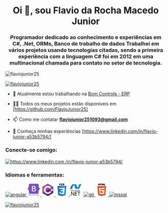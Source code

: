 <h1 align="center">Oi 👋, sou Flavio da Rocha Macedo Junior</h1>
<h3 align="center">Programador dedicado ao conhecimento e experiências em C#, .Net, ORMs, Banco de trabalho de dados Trabalhei em vários projetos usando tecnologias citadas, sendo a primeira experiência com a linguagem C# foi em 2012 em uma multinacional chamada para contato no setor de tecnologia.</h3>

<p align="left" "> <img src="https://komarev.com/ghpvc/?username=flaviojunior25&label=Profile%20views&color=0e75b6&style=flat" alt="flaviojunior25" /> </p>

<p align="left"> <a href="https://github.com/ryo-ma/github-profile-trophy"><img src="https://github-profile-trophy.vercel.app/?username=flaviojunior25" alt="flaviojunior25" /></a> </p>

- 🔭 Atualmente estou trabalhando na [Bom Controle - ERP](https://bomcontrole.com.br/)

- 👨‍💻 Todos os meus projetos estão disponíveis em [https://github.com/FlavioJunior25]

- 📫 Como me contatar **flaviojunior251093@gmail.com**

- 📄 Conheça minhas experiências [https://www.linkedin.com/in/flavio-junior-a53b5794/] 

<h3 align="left">Conecte-se comigo:</h3>
<p align="left">
<a href="https://linkedin.com/in/https://www.linkedin.com/in/flavio-junior-a53b5794/" target="blank"><img align="center" src=" https://raw.githubusercontent.com/rahuldkjain/github-profile-readme-generator/master/src/images/icons/Social/linked-in-alt.svg" alt="https://www.linkedin.com /in/flavio-junior-a53b5794/" height="30" width="40" /></a>
</p>

<h3 align="left">Idiomas e ferramentas:</h3>
<p align="left"> <a href="https://angular.io" target="_blank" rel="noreferrer"> <img src="https://angular.io/assets/images/logos/angular/angular.svg" alt="angular" width="40" height="40"/> </a> <a href="https://getbootstrap.com" target="_blank" rel="noreferrer "> <img src="https://raw.githubusercontent.com/devicons/devicon/master/icons/bootstrap/bootstrap-plain-wordmark.svg" alt="bootstrap" width="40" height="40" /> </a> <a href="https://www.w3schools.com/cs/" target="_blank" rel="noreferrer"> <img src="https://raw.githubusercontent.com/devicons/devicon/master/icons/csharp/csharp-original.svg" alt="csharp" width="40" height="40"/> </a> <a href="https://www.w3schools.com/css/" target="_blank" rel="noreferrer"> <img src="https://raw.githubusercontent.com/devicons/devicon/master/icons/css3/css3-original-wordmark.svg" alt="css3" width="40" height="40"/> </a> <a href="https://dotnet.microsoft.com/" target="_blank" rel="noreferrer" > <img src="https://raw.githubusercontent.com/devicons/devicon/master/icons/dot-net/dot-net-original-wordmark.svg" alt="dotnet" width="40" height= "40"/></a> <a href="https://git-scm.com/" target="_blank" rel="noreferrer"> <img src="https://t2.tudocdn.net/510706?w=646&h=284" alt="git" width="40" height="40"/> </a> <a href="https://www.w3.org/html/" target ="_blank" rel="noreferrer"> <img src="https://raw.githubusercontent.com/devicons/devicon/master/icons/html5/html5-original-wordmark.svg" alt="html5" largura= "40" height="40"/> </a> <a href="https://www.microsoft.com/en-us/sql-server" target="_blank" rel="noreferrer"> <img src="https://www.svgrepo.com/show/303229/microsoft-sql-server-logo.svg" alt="mssql" width="40" height="40"/> </a> <a href="https://www.oracle.com/" target="_blank" rel="noreferrer"> 

<p><img align="center" src="https://github-readme-stats.vercel.app/api/top-langs?username=flaviojunior25&show_icons=true&locale=en&layout=compact" alt="flaviojunior25" /> </p>
